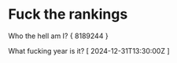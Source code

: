 # Fuck the rankings

Who the hell am I?
{ 8189244 }

What fucking year is it?
[ 2024-12-31T13:30:00Z ]

